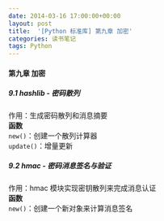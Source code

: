 ```yaml
---
date: 2014-03-16 17:00:00+00:00
layout: post
title:  '[Python 标准库] 第九章 加密'
categories: 读书笔记
tags: Python
---
```


#### 第九章 加密

##### 9.1 hashlib - 密码散列
作用：生成密码散列和消息摘要  
**函数**  
`new()`：创建一个散列计算器  
`update()`：增量更新  

##### 9.2 hmac - 密码消息签名与验证
作用：hmac 模块实现密钥散列来完成消息认证  
**函数**  
`new()`：创建一个新对象来计算消息签名  
